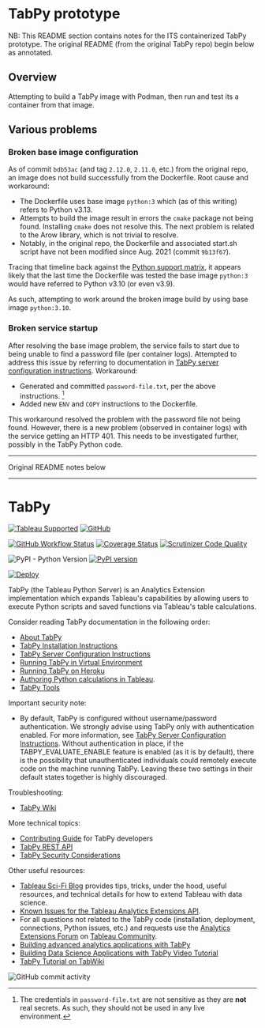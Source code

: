 # TabPy prototype

NB: This README section contains notes for the ITS containerized TabPy prototype. The original README (from the original TabPy repo) begin below as annotated.

## Overview

Attempting to build a TabPy image with Podman, then run and test its a container from that image.

## Various problems

### Broken base image configuration

As of commit `bdb53ac` (and tag `2.12.0`, `2.11.0`, etc.) from the original repo, an image does not build successfully from the Dockerfile. Root cause and workaround:
* The Dockerfile uses base image `python:3` which (as of this writing) refers to Python v3.13.
* Attempts to build the image result in errors the `cmake` package not being found. Installing `cmake` does not resolve this. The next problem is related to the Arow library, which is not trivial to resolve.
* Notably, in the original repo, the Dockerfile and associated start.sh script have not been modified since Aug. 2021 (commit `9b13f67`).

Tracing that timeline back against the [Python support matrix](https://endoflife.date/python), it appears likely that the last time the Dockerfile was tested the base image `python:3` would have referred to Python v3.10 (or even v3.9).

As such, attempting to work around the broken image build by using base image `python:3.10`.

### Broken service startup

After resolving the base image problem, the service fails to start due to being unable to find a password file (per container logs). Attempted to address this issue by referring to documentation in [TabPy server configuration instructions](./docs/server-config.md). Workaround:
* Generated and committed `password-file.txt`, per the above instructions. [^not_secret]
* Added new `ENV` and `COPY` instructions to the Dockerfile.

[^not_secret]:
    The credentials in `password-file.txt` are not sensitive as they are **not** real secrets. As such, they should not be used in any live environment.

This workaround resolved the problem with the password file not being found. However, there is a new problem (observed in container logs) with the service getting an HTTP 401. This needs to be investigated further, possibly in the TabPy Python code.

******

Original README notes below

******

# TabPy

[![Tableau Supported](https://img.shields.io/badge/Support%20Level-Tableau%20Supported-53bd92.svg)](https://www.tableau.com/support-levels-it-and-developer-tools)
[![GitHub](https://img.shields.io/badge/license-MIT-brightgreen.svg)](https://raw.githubusercontent.com/Tableau/TabPy/master/LICENSE)

[![GitHub Workflow Status](https://img.shields.io/github/workflow/status/tableau/tabpy/Test%20Run%20on%20Push)](https://github.com/tableau/TabPy/actions?query=workflow%3A%22Test+Run+on+Push%22)
[![Coverage Status](https://coveralls.io/repos/github/tableau/TabPy/badge.svg?branch=master)](https://coveralls.io/github/tableau/TabPy?branch=master)
[![Scrutinizer Code Quality](https://scrutinizer-ci.com/g/tableau/TabPy/badges/quality-score.png?b=master)](https://scrutinizer-ci.com/g/tableau/TabPy/?branch=master)

![PyPI - Python Version](https://img.shields.io/pypi/pyversions/tabpy?label=PyPI%20Python%20versions)
[![PyPI version](https://badge.fury.io/py/tabpy.svg)](https://pypi.python.org/pypi/tabpy/)

[![Deploy](https://www.herokucdn.com/deploy/button.svg)](https://heroku.com/deploy?template=https://github.com/tableau/tabpy)

TabPy (the Tableau Python Server) is an Analytics Extension implementation which
expands Tableau's capabilities by allowing users to execute Python scripts and
saved functions via Tableau's table calculations.

Consider reading TabPy documentation in the following order:

* [About TabPy](docs/about.md)
* [TabPy Installation Instructions](docs/server-install.md)
* [TabPy Server Configuration Instructions](docs/server-config.md)
* [Running TabPy in Virtual Environment](docs/tabpy-virtualenv.md)
* [Running TabPy on Heroku](docs/deploy-to-heroku.md)
* [Authoring Python calculations in Tableau](docs/TableauConfiguration.md).
* [TabPy Tools](docs/tabpy-tools.md)

Important security note:

* By default, TabPy is configured without username/password authentication.
We strongly advise using TabPy only with authentication enabled. For more
information, see
[TabPy Server Configuration Instructions](docs/server-config.md#authentication).
Without authentication in place, if the TABPY_EVALUATE_ENABLE feature is
enabled (as it is by default), there is the possibility that unauthenticated
individuals could remotely execute code on the machine running TabPy.
Leaving these two settings in their default states together is highly
discouraged.

Troubleshooting:

* [TabPy Wiki](https://github.com/tableau/TabPy/wiki)

More technical topics:

* [Contributing Guide](CONTRIBUTING.md) for TabPy developers
* [TabPy REST API](docs/server-rest.md)
* [TabPy Security Considerations](docs/security.md)

Other useful resources:

* [Tableau Sci-Fi Blog](http://tabscifi.golovatyi.info/) provides tips, tricks, under
  the hood, useful resources, and technical details for how to extend
  Tableau with data science.
* [Known Issues for the Tableau Analytics Extensions API](https://tableau.github.io/analytics-extensions-api/docs/ae_known_issues.html).
* For all questions not related to the TabPy code (installation, deployment,
  connections, Python issues, etc.) and requests use the
  [Analytics Extensions Forum](https://community.tableau.com/community/forums/analyticsextensions)
  on [Tableau Community](https://community.tableau.com).
* [Building advanced analytics applications with TabPy](https://www.tableau.com/about/blog/2017/1/building-advanced-analytics-applications-tabpy-64916)
* [Building Data Science Applications with TabPy Video Tutorial](https://youtu.be/nRtOMTnBz_Y)
* [TabPy Tutorial on TabWiki](https://community.tableau.com/docs/DOC-10856)

![GitHub commit activity](https://img.shields.io/github/commit-activity/m/tableau/TabPy.svg)
